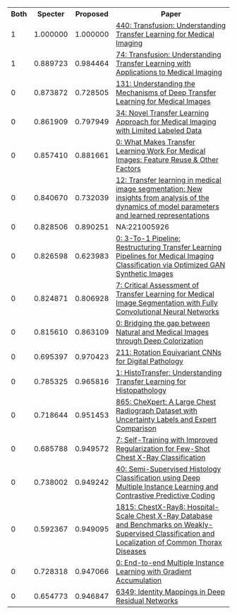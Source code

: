 <html><table><tr>
<th>Both</th>
<th>Specter</th>
<th>Proposed</th>
<th>Paper</th>
</tr>
<tr>
<td>1</td>
<td>1.000000</td>
<td>1.000000</td>
<td><a href="https://www.semanticscholar.org/paper/cff4cb74f4466bd0407977e40ef0be9f444c63ea">440: Transfusion: Understanding Transfer Learning for Medical Imaging</a></td>
</tr>
<tr>
<td>1</td>
<td>0.889723</td>
<td>0.984464</td>
<td><a href="https://www.semanticscholar.org/paper/8ba2b023e945e7f07ed2378465ea54219f3c41e5">74: Transfusion: Understanding Transfer Learning with Applications to Medical Imaging</a></td>
</tr>
<tr>
<td>0</td>
<td>0.873872</td>
<td>0.728505</td>
<td><a href="https://www.semanticscholar.org/paper/8291a823dbbdf7ea23c71a7b9f96a415719d5633">131: Understanding the Mechanisms of Deep Transfer Learning for Medical Images</a></td>
</tr>
<tr>
<td>0</td>
<td>0.861909</td>
<td>0.797949</td>
<td><a href="https://www.semanticscholar.org/paper/7659a03a1b2058f701434509f258b4521c0358b9">34: Novel Transfer Learning Approach for Medical Imaging with Limited Labeled Data</a></td>
</tr>
<tr>
<td>0</td>
<td>0.857410</td>
<td>0.881661</td>
<td><a href="https://www.semanticscholar.org/paper/b840b0cbba20f20de22fd0183d6415e80b851199">0: What Makes Transfer Learning Work For Medical Images: Feature Reuse & Other Factors</a></td>
</tr>
<tr>
<td>0</td>
<td>0.840670</td>
<td>0.732039</td>
<td><a href="https://www.semanticscholar.org/paper/4fcbcaf8f54c577cdd9de785c8bffac1186f803b">12: Transfer learning in medical image segmentation: New insights from analysis of the dynamics of model parameters and learned representations</a></td>
</tr>
<tr>
<td>0</td>
<td>0.828506</td>
<td>0.890251</td>
<td>NA:221005926</td>
</tr>
<tr>
<td>0</td>
<td>0.826598</td>
<td>0.623983</td>
<td><a href="https://www.semanticscholar.org/paper/db4266fa43a122fc69c06f62c7d82e93c6da8d9d">0: 3-To-1 Pipeline: Restructuring Transfer Learning Pipelines for Medical Imaging Classification via Optimized GAN Synthetic Images</a></td>
</tr>
<tr>
<td>0</td>
<td>0.824871</td>
<td>0.806928</td>
<td><a href="https://www.semanticscholar.org/paper/76d93c040c6d8d64db31d7d9cb463198465ff4ea">7: Critical Assessment of Transfer Learning for Medical Image Segmentation with Fully Convolutional Neural Networks</a></td>
</tr>
<tr>
<td>0</td>
<td>0.815610</td>
<td>0.863109</td>
<td><a href="https://www.semanticscholar.org/paper/38b8c69f46f6380f5abe81a8a6a87236ebb0a2bc">0: Bridging the gap between Natural and Medical Images through Deep Colorization</a></td>
</tr>
<tr>
<td>0</td>
<td>0.695397</td>
<td>0.970423</td>
<td><a href="https://www.semanticscholar.org/paper/2a96afaf3261a87f0daa51699b4b3cf169e092c4">211: Rotation Equivariant CNNs for Digital Pathology</a></td>
</tr>
<tr>
<td>0</td>
<td>0.785325</td>
<td>0.965816</td>
<td><a href="https://www.semanticscholar.org/paper/e1c0b77e6c85c7d4f157c2f681ae764daddb61d1">1: HistoTransfer: Understanding Transfer Learning for Histopathology</a></td>
</tr>
<tr>
<td>0</td>
<td>0.718644</td>
<td>0.951453</td>
<td><a href="https://www.semanticscholar.org/paper/89a816719613e220a64ab2590c938c23bbfe187e">865: CheXpert: A Large Chest Radiograph Dataset with Uncertainty Labels and Expert Comparison</a></td>
</tr>
<tr>
<td>0</td>
<td>0.685788</td>
<td>0.949572</td>
<td><a href="https://www.semanticscholar.org/paper/c8451b2107e302da1d87c3b17946db3f4ca5e49d">7: Self-Training with Improved Regularization for Few-Shot Chest X-Ray Classification</a></td>
</tr>
<tr>
<td>0</td>
<td>0.738002</td>
<td>0.949242</td>
<td><a href="https://www.semanticscholar.org/paper/e2d38145232176a4b94dc8988c33d919534d31e1">40: Semi-Supervised Histology Classification using Deep Multiple Instance Learning and Contrastive Predictive Coding</a></td>
</tr>
<tr>
<td>0</td>
<td>0.592367</td>
<td>0.949095</td>
<td><a href="https://www.semanticscholar.org/paper/05e882679d61f4c64a68ebe21826251a39f87e98">1815: ChestX-Ray8: Hospital-Scale Chest X-Ray Database and Benchmarks on Weakly-Supervised Classification and Localization of Common Thorax Diseases</a></td>
</tr>
<tr>
<td>0</td>
<td>0.728318</td>
<td>0.947066</td>
<td><a href="https://www.semanticscholar.org/paper/06087f5a8bde43f3152756a92c0355211991cd96">0: End-to-end Multiple Instance Learning with Gradient Accumulation</a></td>
</tr>
<tr>
<td>0</td>
<td>0.654773</td>
<td>0.946847</td>
<td><a href="https://www.semanticscholar.org/paper/77f0a39b8e02686fd85b01971f8feb7f60971f80">6349: Identity Mappings in Deep Residual Networks</a></td>
</tr>
</table></html>
